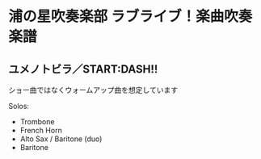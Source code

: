 # 浦の星吹奏楽部 ラブライブ！楽曲吹奏楽譜

## ユメノトビラ／START:DASH!!
ショー曲ではなくウォームアップ曲を想定しています

Solos:
 - Trombone
 - French Horn
 - Alto Sax / Baritone (duo)
 - Baritone
